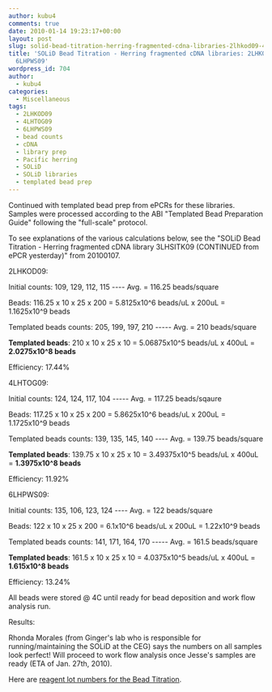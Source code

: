 ```yaml
---
author: kubu4
comments: true
date: 2010-01-14 19:23:17+00:00
layout: post
slug: solid-bead-titration-herring-fragmented-cdna-libraries-2lhkod09-4lhtog09-6lhpws09
title: 'SOLiD Bead Titration - Herring fragmented cDNA libraries: 2LHKOD09, 4LHTOG09,
  6LHPWS09'
wordpress_id: 704
author:
  - kubu4
categories:
  - Miscellaneous
tags:
  - 2LHKOD09
  - 4LHTOG09
  - 6LHPWS09
  - bead counts
  - cDNA
  - library prep
  - Pacific herring
  - SOLiD
  - SOLiD libraries
  - templated bead prep
---
```


Continued with templated bead prep from ePCRs for these libraries. Samples were processed according to the ABI "Templated Bead Preparation Guide" following the "full-scale" protocol.

To see explanations of the various calculations below, see the "SOLiD Bead Titration - Herring fragmented cDNA library 3LHSITK09 (CONTINUED from ePCR yesterday)" from 20100107.

2LHKOD09:

Initial counts: 109, 129, 112, 115 ---- Avg. = 116.25 beads/square

Beads: 116.25 x 10 x 25 x 200 = 5.8125x10^6 beads/uL x 200uL = 1.1625x10^9 beads

Templated beads counts: 205, 199, 197, 210 ----- Avg. = 210 beads/square

**Templated beads**: 210 x 10 x 25 x 10 = 5.06875x10^5 beads/uL x 400uL = **2.0275x10^8 beads**

Efficiency: 17.44%

4LHTOG09:

Initial counts: 124, 124, 117, 104 ----- Avg. = 117.25 beads/sqaure

Beads: 117.25 x 10 x 25 x 200 = 5.8625x10^6 beads/uL x 200uL = 1.1725x10^9 beads

Templated beads counts: 139, 135, 145, 140 ---- Avg. = 139.75 beads/square

**Templated beads**: 139.75 x 10 x 25 x 10 = 3.49375x10^5 beads/uL x 400uL = **1.3975x10^8 beads**

Efficiency: 11.92%

6LHPWS09:

Initial counts: 135, 106, 123, 124 ---- Avg. = 122 beads/square

Beads: 122 x 10 x 25 x 200 = 6.1x10^6 beads/uL x 200uL = 1.22x10^9 beads

Templated beads counts: 141, 171, 164, 170 ----- Avg. = 161.5 beads/square

**Templated beads**: 161.5 x 10 x 25 x 10 = 4.0375x10^5 beads/uL x 400uL = **1.615x10^8 beads**

Efficiency: 13.24%

All beads were stored @ 4C until ready for bead deposition and work flow analysis run.

Results:

Rhonda Morales (from Ginger's lab who is responsible for running/maintaining the SOLiD at the CEG) says the numbers on all samples look perfect! Will proceed to work flow analysis once Jesse's samples are ready (ETA of Jan. 27th, 2010).

Here are [reagent lot numbers for the Bead Titration](http://eagle.fish.washington.edu/Arabidopsis/Notebook%20Workup%20Files/20100116-01.jpg).
